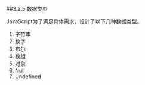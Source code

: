 ##3.2.5 数据类型

JavaScript为了满足具体需求，设计了以下几种数据类型。

1. 字符串
2. 数字
3. 布尔
4. 数组
5. 对象
6. Null
7. Undefined









